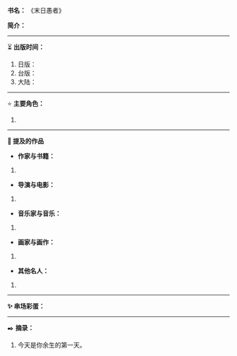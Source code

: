 
**书名：** 《末日愚者》

**简介：** 

---

⏳ **出版时间：** 

1. 日版：
2. 台版：
3. 大陆：

---

⭐ **主要角色：**

1. 

---

**📜 提及的作品**

- **作家与书籍：** 

1. 

- **导演与电影：** 

1. 

- **音乐家与音乐：** 

1. 

- **画家与画作：** 

1. 

- **其他名人：**

1. 

---

**✨ 串场彩蛋：** 



---

✒️ **摘录：** 

1. 今天是你余生的第一天。
